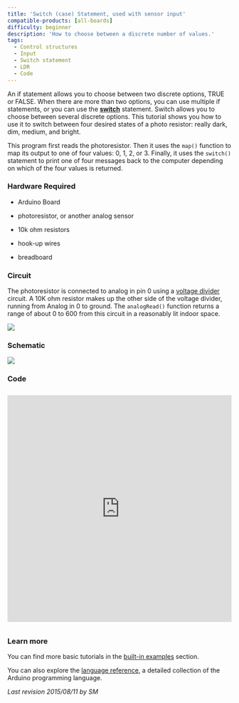```yaml
---
title: 'Switch (case) Statement, used with sensor input'
compatible-products: [all-boards]
difficulty: beginner
description: 'How to choose between a discrete number of values.'
tags:
  - Control structures
  - Input
  - Switch statement
  - LDR
  - Code
---
```


An if statement allows you to choose between two discrete options, TRUE or FALSE.  When there are more than two options, you can use multiple if statements, or you can use the [**switch**](https://www.arduino.cc/en/Reference/SwitchCase) statement.  Switch allows you to choose between several discrete options.  This tutorial shows you how to use it to switch between four desired states of a photo resistor:  really dark, dim, medium, and bright.

This program first reads the photoresistor.  Then it uses the `map()` function to map its output to one of four values: 0, 1, 2, or 3.  Finally, it uses the `switch()` statement to print one of four messages back to the computer depending on which of the four values is returned.

### Hardware Required

- Arduino Board

- photoresistor, or another analog sensor

- 10k ohm resistors

- hook-up wires

- breadboard

### Circuit

The photoresistor is connected to analog in pin 0 using a [voltage divider](http://www.tigoe.com/pcomp/code/controllers/input-output/analog-input/)  circuit.  A 10K ohm resistor makes up the other side of the voltage divider, running from Analog in 0 to ground.  The `analogRead()` function returns a range of about 0 to 600 from this circuit in a reasonably lit indoor space.


![](assets/circuit.png)


### Schematic


![](assets/schematic.png)

### Code

<iframe src='https://create.arduino.cc/example/builtin/05.Control%5CswitchCase/switchCase/preview?embed&snippet' style='height:510px;width:100%;margin:10px 0' frameborder='0'></iframe>

### Learn more

You can find more basic tutorials in the [built-in examples](/built-in-examples) section.

You can also explore the [language reference](https://www.arduino.cc/reference/en/), a detailed collection of the Arduino programming language.

*Last revision 2015/08/11 by SM*